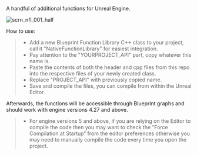 A handful of additional functions for Unreal Engine.

![scrn_nfl_001_half](https://github.com/jawadato/native-function-library/assets/18325896/230a403d-9a7f-4642-a717-0b81f23315fc)

How to use:

> - Add a new Blueprint Function Library C++ class to your project, call it "NativeFunctionLibrary" for easiest integration.
> - Pay attention to the "YOURPROJECT_API" part, copy whatever this name is.
> - Paste the contents of both the header and cpp files from this repo into the respective files of your newly created class.
> - Replace "PROJECT_API" with previously copied name.
> - Save and compile the files, you can compile from within the Unreal Editor.

Afterwards, the functions will be accessible through Blueprint graphs and should work with engine versions 4.27 and above.

> - For engine versions 5 and above, if you are relying on the Editor to compile the code then you may want to check the “Force Compilation at Startup” from the editor preferences otherwise you may need to manually compile the code every time you open the project.
